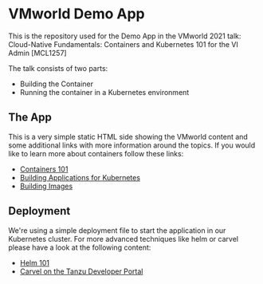 # VMworld Demo App

This is the repository used for the Demo App in the VMworld 2021 talk: Cloud-Native Fundamentals: Containers and Kubernetes 101 for the VI Admin [MCL1257]

The talk consists of two parts:

* Building the Container
* Running the container in a Kubernetes environment

## The App

This is a very simple static HTML side showing the VMworld content and some additional links with more information around the topics. If you would like to learn more about containers follow these links: 

* [Containers 101](https://kube.academy/courses/containers-101)
* [Building Applications for Kubernetes](https://kube.academy/courses/building-applications-for-kubernetes)
* [Building Images](https://kube.academy/courses/building-images)

## Deployment

We're using a simple deployment file to start the application in our Kubernetes cluster. For more advanced techniques like helm or carvel please have a look at the following content:

* [Helm 101](https://kube.academy/courses/helm-101)
* [Carvel on the Tanzu Developer Portal](https://tanzu.vmware.com/developer/guides/kubernetes/carvel/)